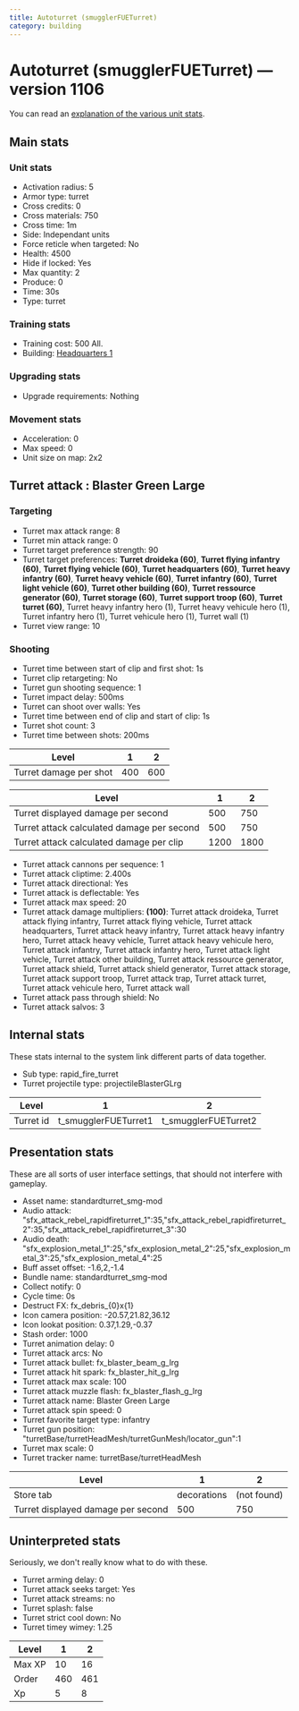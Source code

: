 ```yaml
---
title: Autoturret (smugglerFUETurret)
category: building
---
```


# Autoturret (smugglerFUETurret) — version 1106

You can read an [explanation  of the various unit stats](unitexplained.md).

## Main stats

### Unit stats

  * Activation radius: 5
  * Armor type: turret
  * Cross credits: 0
  * Cross materials: 750
  * Cross time: 1m
  * Side: Independant units
  * Force reticle when targeted: No
  * Health: 4500
  * Hide if locked: Yes
  * Max quantity: 2
  * Produce: 0
  * Time: 30s
  * Type: turret

### Training stats

  * Training cost: 500 All.
  * Building: [Headquarters 1](smugglerHQ.html)

### Upgrading stats

  * Upgrade requirements: Nothing

### Movement stats

  * Acceleration: 0
  * Max speed: 0
  * Unit size on map: 2x2

## Turret attack : Blaster Green Large


### Targeting

  * Turret max attack range: 8
  * Turret min attack range: 0
  * Turret target preference strength: 90
  * Turret target preferences: **Turret droideka (60)**, **Turret flying infantry (60)**, **Turret flying vehicle (60)**, **Turret headquarters (60)**, **Turret heavy infantry (60)**, **Turret heavy vehicle (60)**, **Turret infantry (60)**, **Turret light vehicle (60)**, **Turret other building (60)**, **Turret ressource generator (60)**, **Turret storage (60)**, **Turret support troop (60)**, **Turret turret (60)**, Turret heavy infantry hero (1), Turret heavy vehicule hero (1), Turret infantry hero (1), Turret vehicule hero (1), Turret wall (1)
  * Turret view range: 10

### Shooting

  * Turret time between start of clip and first shot: 1s
  * Turret clip retargeting: No
  * Turret gun shooting sequence: 1
  * Turret impact delay: 500ms
  * Turret can shoot over walls: Yes
  * Turret time between end of clip and start of clip: 1s
  * Turret shot count: 3
  * Turret time between shots: 200ms

|Level                 |1  |2  |
|----------------------|---|---|
|Turret damage per shot|400|600|


|Level                                     |1   |2   |
|------------------------------------------|----|----|
|Turret displayed damage per second        |500 |750 |
|Turret attack calculated damage per second|500 |750 |
|Turret attack calculated damage per clip  |1200|1800|


  * Turret attack cannons per sequence: 1
  * Turret attack cliptime: 2.400s
  * Turret attack directional: Yes
  * Turret attack is deflectable: Yes
  * Turret attack max speed: 20
  * Turret attack damage multipliers: **(100)**: Turret attack droideka, Turret attack flying infantry, Turret attack flying vehicle, Turret attack headquarters, Turret attack heavy infantry, Turret attack heavy infantry hero, Turret attack heavy vehicle, Turret attack heavy vehicule hero, Turret attack infantry, Turret attack infantry hero, Turret attack light vehicle, Turret attack other building, Turret attack ressource generator, Turret attack shield, Turret attack shield generator, Turret attack storage, Turret attack support troop, Turret attack trap, Turret attack turret, Turret attack vehicule hero, Turret attack wall
  * Turret attack pass through shield: No
  * Turret attack salvos: 3

## Internal stats

These stats internal to the system link different parts of data together.

  * Sub type: rapid_fire_turret
  * Turret projectile type: projectileBlasterGLrg

|Level    |1                   |2                   |
|---------|--------------------|--------------------|
|Turret id|t_smugglerFUETurret1|t_smugglerFUETurret2|


## Presentation stats

These are all sorts of user interface settings, that should not interfere with gameplay.

  * Asset name: standardturret_smg-mod
  * Audio attack: "sfx_attack_rebel_rapidfireturret_1":35,"sfx_attack_rebel_rapidfireturret_2":35,"sfx_attack_rebel_rapidfireturret_3":30
  * Audio death: "sfx_explosion_metal_1":25,"sfx_explosion_metal_2":25,"sfx_explosion_metal_3":25,"sfx_explosion_metal_4":25
  * Buff asset offset: -1.6,2,-1.4
  * Bundle name: standardturret_smg-mod
  * Collect notify: 0
  * Cycle time: 0s
  * Destruct FX: fx_debris_{0}x{1}
  * Icon camera position: -20.57,21.82,36.12
  * Icon lookat position: 0.37,1.29,-0.37
  * Stash order: 1000
  * Turret animation delay: 0
  * Turret attack arcs: No
  * Turret attack bullet: fx_blaster_beam_g_lrg
  * Turret attack hit spark: fx_blaster_hit_g_lrg
  * Turret attack max scale: 100
  * Turret attack muzzle flash: fx_blaster_flash_g_lrg
  * Turret attack name: Blaster Green Large
  * Turret attack spin speed: 0
  * Turret favorite target type: infantry
  * Turret gun position: "turretBase/turretHeadMesh/turretGunMesh/locator_gun":1
  * Turret max scale: 0
  * Turret tracker name: turretBase/turretHeadMesh

|Level                             |1          |2          |
|----------------------------------|-----------|-----------|
|Store tab                         |decorations|(not found)|
|Turret displayed damage per second|500        |750        |


## Uninterpreted stats

Seriously, we don't really know what to do with these.

  * Turret arming delay: 0
  * Turret attack seeks target: Yes
  * Turret attack streams: no
  * Turret splash: false
  * Turret strict cool down: No
  * Turret timey wimey: 1.25

|Level |1  |2  |
|------|---|---|
|Max XP|10 |16 |
|Order |460|461|
|Xp    |5  |8  |


